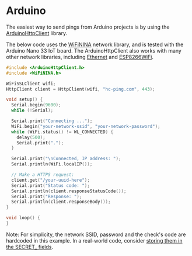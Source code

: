 # Arduino

The easiest way to send pings from Arduino projects is by using the
[ArduinoHttpClient](https://github.com/arduino-libraries/ArduinoHttpClient) library.

The below code uses the [WiFiNINA](https://www.arduino.cc/reference/en/libraries/wifinina/)
network library, and is tested with the Arduino Nano 33 IoT board. The
ArduinoHttpClient also works with many other network libraries,
including [Ethernet](https://github.com/arduino-libraries/Ethernet) and
[ESP8266WiFi](https://arduino-esp8266.readthedocs.io/en/latest/esp8266wifi/readme.html).

```c
#include <ArduinoHttpClient.h>
#include <WiFiNINA.h>

WiFiSSLClient wifi;
HttpClient client = HttpClient(wifi, "hc-ping.com", 443);

void setup() {
  Serial.begin(9600);
  while (!Serial);

  Serial.print("Connecting ...");
  WiFi.begin("your-network-ssid", "your-network-password");
  while (WiFi.status() != WL_CONNECTED) {
    delay(500);
    Serial.print(".");
  }

  Serial.print("\nConnected, IP address: ");
  Serial.println(WiFi.localIP());

  // Make a HTTPS request:
  client.get("/your-uuid-here");
  Serial.print("Status code: ");
  Serial.println(client.responseStatusCode());
  Serial.print("Response: ");
  Serial.println(client.responseBody());
}

void loop() {
}
```

Note: For simplicity, the network SSID, password and the
check's code are hardcoded in this example. In a real-world code, consider
[storing them in the SECRET_ fields](https://docs.arduino.cc/arduino-cloud/tutorials/store-your-sensitive-data-safely-when-sharing).

